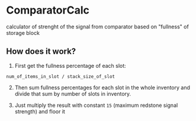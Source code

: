# ComparatorCalc
calculator of strenght of the signal from comparator based on "fullness" of storage block

## How does it work?

1. First get the fullness percentage of each slot:

`num_of_items_in_slot / stack_size_of_slot`

2. Then sum fullness percentages for each slot in the whole inventory and divide that sum by number of slots in inventory.

3. Just multiply the result with constant `15` (maximum redstone signal strength) and floor it
